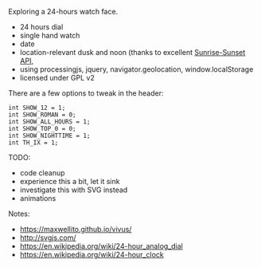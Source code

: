 Exploring a 24-hours watch face.

 - 24 hours dial
 - single hand watch
 - date
 - location-relevant dusk and noon
   (thanks to excellent [Sunrise-Sunset API](http://sunrise-sunset.org/api),
 - using processingjs, jquery, navigator.geolocation, window.localStorage
 - licensed under GPL v2

There are a few options to tweak in the header:

```
int SHOW_12 = 1;
int SHOW_ROMAN = 0;
int SHOW_ALL_HOURS = 1;
int SHOW_TOP_0 = 0;
int SHOW_NIGHTTIME = 1;
int TH_IX = 1;
```

TODO:

 * code cleanup
 * experience this a bit, let it sink
 * investigate this with SVG instead
 * animations

Notes:

 - https://maxwellito.github.io/vivus/
 - http://svgjs.com/
 - https://en.wikipedia.org/wiki/24-hour_analog_dial
 - https://en.wikipedia.org/wiki/24-hour_clock
